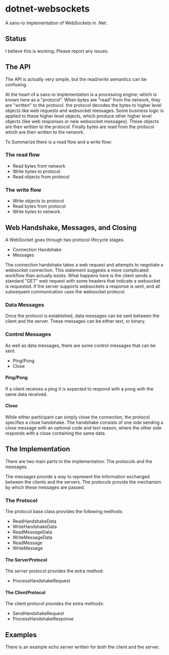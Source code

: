 # dotnet-websockets

A sans-io implementation of WebSockets in .Net.

## Status

I believe this is working. Please report any issues.

## The API

The API is actually very simple, but the read/write semantics can be confusing.

At the heart of a sans-io implementation is a processing engine; which
is known here as a "protocol". When bytes are "read" from the network,
they are "written" to the protocol. the protocol decodes the bytes to
higher level objects like web requests and websocket messages. Some
business logic is applied to these higher level objects, which produce
other higher level objects (like web responses or new websocket messages).
These objects are then written to the protocol. Finally bytes are read
from the protocol which are then written to the network.

To Summarize there is a read flow and a write flow:

### The read flow

* Read bytes from network
* Write bytes to protocol
* Read objects from protocol

### The write flow

* Write objects to protocol
* Read bytes from protocol
* Write bytes to network.

## Web Handshake, Messages, and Closing

A WebSocket goes through two protocol lifecycle stages.

* Connection Handshake
* Messages

The connection handshake takes a web request and attempts to negotiate a websocket connection.
This statement suggests a more complicated workflow than actually exists.
What happens here is the client sends a standard "GET" web request with some headers that indicate a websocket is requested.
If the server supports websockets a response is sent, and all subsequent communication uses the websocket protocol.

### Data Messages

Once the protocol is established, data messages can be sent between the client and the server.
These messages can be either text, or binary.

### Control Messages

As well as data messages, there are some control messages that can be sent.

* Ping/Pong
* Close

#### Ping/Pong

If a client receives a ping it is expected to respond with a pong with the same data received.

#### Close

While either participant can simply close the connection, the protocol specifies a close handshake.
The handshake consists of one side sending a close message with an optional code and text reason,
where the other side responds with a close containing the same data.

## The Implementation

There are two main parts to the implementation: The protocols and the messages.

The messages provide a way to represent the information exchanged between the clients
and the servers. The protocols provide the mechanism by which these messages are passed.

### The Protocol

The protocol base class provides the following methods:

* ReadHandshakeData
* WriteHandshakeData
* ReadMessageData
* WriteMessageData
* ReadMessage
* WriteMessage

#### The ServerProtocol

The server protocol provides the extra method:

* ProcessHandshakeRequest

#### The ClientProtocol

The client protocol provides the extra methods:

* SendHandshakeRequest
* ProcessHandshakeResponse

## Examples

There is an example echo server written for both the client and the server.
